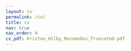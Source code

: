 ```yaml
---
layout: cv
permalink: /cv/
title: cv
nav: true
nav_order: 4
cv_pdf: Kristan_Hilby_ResumeDos_Truncated.pdf
---
```

